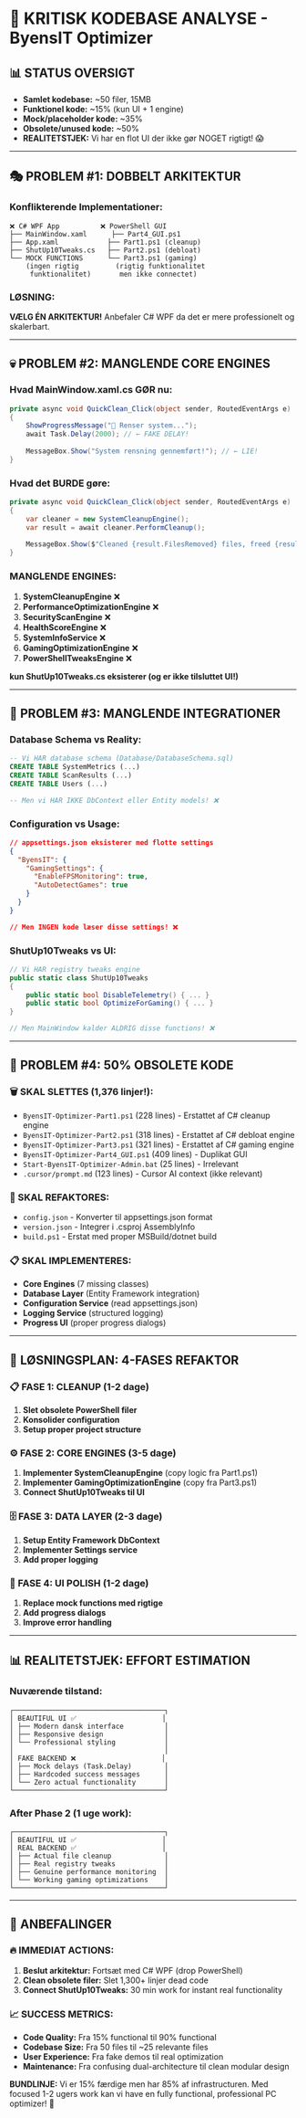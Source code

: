 # 🚨 KRITISK KODEBASE ANALYSE - ByensIT Optimizer

## 📊 **STATUS OVERSIGT**
- **Samlet kodebase:** ~50 filer, 15MB
- **Funktionel kode:** ~15% (kun UI + 1 engine)
- **Mock/placeholder kode:** ~35%
- **Obsolete/unused kode:** ~50%
- **REALITETSTJEK:** Vi har en flot UI der ikke gør NOGET rigtigt! 😱

---

## 🎭 **PROBLEM #1: DOBBELT ARKITEKTUR**

### **Konflikterende Implementationer:**
```
❌ C# WPF App          ❌ PowerShell GUI
├── MainWindow.xaml      ├── Part4_GUI.ps1
├── App.xaml            ├── Part1.ps1 (cleanup)
├── ShutUp10Tweaks.cs   ├── Part2.ps1 (debloat)
└── MOCK FUNCTIONS      └── Part3.ps1 (gaming)
    (ingen rigtig         (rigtig funktionalitet
     funktionalitet)       men ikke connectet)
```

### **LØSNING:**
**VÆLG ÉN ARKITEKTUR!** Anbefaler C# WPF da det er mere professionelt og skalerbart.

---

## 💀 **PROBLEM #2: MANGLENDE CORE ENGINES**

### **Hvad MainWindow.xaml.cs GØR nu:**
```csharp
private async void QuickClean_Click(object sender, RoutedEventArgs e)
{
    ShowProgressMessage("🧹 Renser system...");
    await Task.Delay(2000); // ← FAKE DELAY!
    
    MessageBox.Show("System rensning gennemført!"); // ← LIE!
}
```

### **Hvad det BURDE gøre:**
```csharp
private async void QuickClean_Click(object sender, RoutedEventArgs e)
{
    var cleaner = new SystemCleanupEngine();
    var result = await cleaner.PerformCleanup();
    
    MessageBox.Show($"Cleaned {result.FilesRemoved} files, freed {result.SpaceFreed}MB");
}
```

### **MANGLENDE ENGINES:**
1. **SystemCleanupEngine** ❌
2. **PerformanceOptimizationEngine** ❌  
3. **SecurityScanEngine** ❌
4. **HealthScoreEngine** ❌
5. **SystemInfoService** ❌
6. **GamingOptimizationEngine** ❌
7. **PowerShellTweaksEngine** ❌

**kun ShutUp10Tweaks.cs eksisterer (og er ikke tilsluttet UI!)**

---

## 🔌 **PROBLEM #3: MANGLENDE INTEGRATIONER**

### **Database Schema vs Reality:**
```sql
-- Vi HAR database schema (Database/DatabaseSchema.sql)
CREATE TABLE SystemMetrics (...)
CREATE TABLE ScanResults (...)
CREATE TABLE Users (...)

-- Men vi HAR IKKE DbContext eller Entity models! ❌
```

### **Configuration vs Usage:**
```json
// appsettings.json eksisterer med flotte settings
{
  "ByensIT": {
    "GamingSettings": {
      "EnableFPSMonitoring": true,
      "AutoDetectGames": true
    }
  }
}

// Men INGEN kode læser disse settings! ❌
```

### **ShutUp10Tweaks vs UI:**
```csharp
// Vi HAR registry tweaks engine
public static class ShutUp10Tweaks 
{
    public static bool DisableTelemetry() { ... }
    public static bool OptimizeForGaming() { ... }
}

// Men MainWindow kalder ALDRIG disse functions! ❌
```

---

## 📁 **PROBLEM #4: 50% OBSOLETE KODE**

### **🗑️ SKAL SLETTES (1,376 linjer!):**
- `ByensIT-Optimizer-Part1.ps1` (228 lines) - Erstattet af C# cleanup engine
- `ByensIT-Optimizer-Part2.ps1` (318 lines) - Erstattet af C# debloat engine  
- `ByensIT-Optimizer-Part3.ps1` (321 lines) - Erstattet af C# gaming engine
- `ByensIT-Optimizer-Part4_GUI.ps1` (409 lines) - Duplikat GUI
- `Start-ByensIT-Optimizer-Admin.bat` (25 lines) - Irrelevant
- `.cursor/prompt.md` (123 lines) - Cursor AI context (ikke relevant)

### **🔧 SKAL REFAKTORES:**
- `config.json` - Konverter til appsettings.json format
- `version.json` - Integrer i .csproj AssemblyInfo
- `build.ps1` - Erstat med proper MSBuild/dotnet build

### **📋 SKAL IMPLEMENTERES:**
- **Core Engines** (7 missing classes)
- **Database Layer** (Entity Framework integration)
- **Configuration Service** (read appsettings.json)
- **Logging Service** (structured logging)
- **Progress UI** (proper progress dialogs)

---

## 🚀 **LØSNINGSPLAN: 4-FASES REFAKTOR**

### **📋 FASE 1: CLEANUP (1-2 dage)**
1. **Slet obsolete PowerShell filer**
2. **Konsolider configuration**
3. **Setup proper project structure**

### **⚙️ FASE 2: CORE ENGINES (3-5 dage)**
1. **Implementer SystemCleanupEngine** (copy logic fra Part1.ps1)
2. **Implementer GamingOptimizationEngine** (copy fra Part3.ps1)
3. **Connect ShutUp10Tweaks til UI**

### **🗄️ FASE 3: DATA LAYER (2-3 dage)**
1. **Setup Entity Framework DbContext**
2. **Implementer Settings service**
3. **Add proper logging**

### **🎨 FASE 4: UI POLISH (1-2 dage)**
1. **Replace mock functions med rigtige**
2. **Add progress dialogs**
3. **Improve error handling**

---

## 📊 **REALITETSTJEK: EFFORT ESTIMATION**

### **Nuværende tilstand:**
```
┌─────────────────────────────────────┐
│ BEAUTIFUL UI ✅                     │
│ ├── Modern dansk interface          │
│ ├── Responsive design               │
│ └── Professional styling            │
│                                     │
│ FAKE BACKEND ❌                     │
│ ├── Mock delays (Task.Delay)        │
│ ├── Hardcoded success messages      │
│ └── Zero actual functionality       │
└─────────────────────────────────────┘
```

### **After Phase 2 (1 uge work):**
```
┌─────────────────────────────────────┐
│ BEAUTIFUL UI ✅                     │
│ REAL BACKEND ✅                     │
│ ├── Actual file cleanup             │
│ ├── Real registry tweaks            │
│ ├── Genuine performance monitoring  │
│ └── Working gaming optimizations    │
└─────────────────────────────────────┘
```

---

## 🎯 **ANBEFALINGER**

### **🔥 IMMEDIAT ACTIONS:**
1. **Beslut arkitektur:** Fortsæt med C# WPF (drop PowerShell)
2. **Clean obsolete filer:** Slet 1,300+ linjer dead code  
3. **Connect ShutUp10Tweaks:** 30 min work for instant real functionality

### **📈 SUCCESS METRICS:**
- **Code Quality:** Fra 15% functional til 90% functional
- **Codebase Size:** Fra 50 files til ~25 relevante files
- **User Experience:** Fra fake demos til real optimization
- **Maintenance:** Fra confusing dual-architecture til clean modular design

**BUNDLINJE:** Vi er 15% færdige men har 85% af infrastructuren. Med focused 1-2 ugers work kan vi have en fully functional, professional PC optimizer! 🚀 